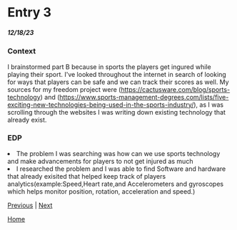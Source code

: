 # Entry 3
##### 12/18/23

### Context  
I brainstormed part B because in sports the players get ingured while playing their sport. I've looked throughout the internet in search of looking for ways that players can be safe and we can track their scores as well. My sources for my freedom project were (https://cactusware.com/blog/sports-technology) and (https://www.sports-management-degrees.com/lists/five-exciting-new-technologies-being-used-in-the-sports-industry/), as I was scrolling through the websites I was writing down existing technology that already exist. 

### EDP
<li> The problem I was searching was how can we use sports technology and make advancements for players to not get injured as much</li>
<li>I researched the problem and I was able to find Software and hardware that already exisited that helped keep track of players analytics(example:Speed,Heart rate,and Accelerometers and gyroscopes which helps monitor position, rotation, acceleration and speed.)</li>



[Previous](entry02.md) | [Next](entry04.md)

[Home](../README.md)
